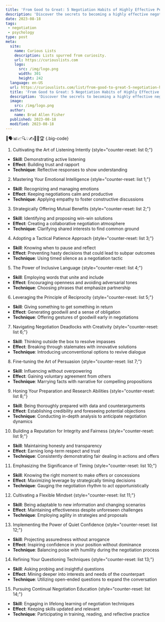 ```yaml
---
title: 'From Good to Great: 5 Negotiation Habits of Highly Effective People'
description: 'Discover the secrets to becoming a highly effective negotiator with "From Good to Great." Master the curious habits that lead to negotiation success.'
date: 2023-08-18
tags:
 - negotiation
 - psychology
type: post
meta:
  site:
    name: Curious Lists
    description: Lists spurred from curiosity.
    url: https://curiouslists.com
    logo:
      src: /img/logo.png
      width: 301
      height: 242
  language: en-US
  url: https://curiouslists.com/list/from-good-to-great-5-negotiation-habits-of-highly-effective-people
  title: 'From Good to Great: 5 Negotiation Habits of Highly Effective People'
  description: 'Discover the secrets to becoming a highly effective negotiator with "From Good to Great." Master the curious habits that lead to negotiation success.'
  image:
    src: /img/logo.png
  author:
    name: Brad Allen Fisher
  published: 2023-08-18
  modified: 2023-08-18
---
```



🤝🗣️📊📈🔍💡✍️🔄🚀🏆 {.big-code}

1. Cultivating the Art of Listening Intently {style="counter-reset: list 0;"}
  - **Skill**: Demonstrating active listening 
  - **Effect**: Building trust and rapport 
  - **Technique**: Reflective responses to show understanding

2. Mastering Your Emotional Intelligence {style="counter-reset: list 1;"}
  - **Skill**: Recognizing and managing emotions
  - **Effect**: Keeping negotiations calm and productive
  - **Technique**: Applying empathy to foster constructive discussions

3. Strategically Offering Mutual Benefits {style="counter-reset: list 2;"}
  - **Skill**: Identifying and proposing win-win solutions
  - **Effect**: Creating a collaborative negotiation atmosphere
  - **Technique**: Clarifying shared interests to find common ground

4. Adopting a Tactical Patience Approach {style="counter-reset: list 3;"}
  - **Skill**: Knowing when to pause and reflect
  - **Effect**: Preventing hasty decisions that could lead to subpar outcomes
  - **Technique**: Using timed silence as a negotiation tactic

5. The Power of Inclusive Language {style="counter-reset: list 4;"}
  - **Skill**: Employing words that unite and include
  - **Effect**: Encouraging openness and avoiding adversarial tones
  - **Technique**: Choosing phrases that emphasize partnership

6. Leveraging the Principle of Reciprocity {style="counter-reset: list 5;"}
  - **Skill**: Giving something to get something in return
  - **Effect**: Generating goodwill and a sense of obligation
  - **Technique**: Offering gestures of goodwill early in negotiations

7. Navigating Negotiation Deadlocks with Creativity {style="counter-reset: list 6;"}
  - **Skill**: Thinking outside the box to resolve impasses
  - **Effect**: Breaking through stalemates with innovative solutions
  - **Technique**: Introducing unconventional options to revive dialogue

8. Fine-tuning the Art of Persuasion {style="counter-reset: list 7;"}
  - **Skill**: Influencing without overpowering
  - **Effect**: Gaining voluntary agreement from others
  - **Technique**: Marrying facts with narrative for compelling propositions

9. Honing Your Preparation and Research Abilities {style="counter-reset: list 8;"}
  - **Skill**: Being thoroughly prepared with data and counterarguments
  - **Effect**: Establishing credibility and foreseeing potential objections
  - **Technique**: Conducting in-depth analysis to anticipate negotiation dynamics

10. Building a Reputation for Integrity and Fairness {style="counter-reset: list 9;"}
  - **Skill**: Maintaining honesty and transparency
  - **Effect**: Earning long-term respect and trust
  - **Technique**: Consistently demonstrating fair dealing in actions and offers

11. Emphasizing the Significance of Timing {style="counter-reset: list 10;"}
  - **Skill**: Knowing the right moment to make offers or concessions
  - **Effect**: Maximizing leverage by strategically timing decisions
  - **Technique**: Gauging the negotiation rhythm to act opportunistically

12. Cultivating a Flexible Mindset {style="counter-reset: list 11;"}
  - **Skill**: Being adaptable to new information and changing scenarios
  - **Effect**: Maintaining effectiveness despite unforeseen challenges
  - **Technique**: Employing agility in strategies and proposals

13. Implementing the Power of Quiet Confidence {style="counter-reset: list 12;"}
  - **Skill**: Projecting assuredness without arrogance
  - **Effect**: Inspiring confidence in your position without dominance
  - **Technique**: Balancing poise with humility during the negotiation process

14. Refining Your Questioning Techniques {style="counter-reset: list 13;"}
  - **Skill**: Asking probing and insightful questions
  - **Effect**: Mining deeper into interests and needs of the counterpart
  - **Technique**: Utilizing open-ended questions to expand the conversation

15. Pursuing Continual Negotiation Education {style="counter-reset: list 14;"}
  - **Skill**: Engaging in lifelong learning of negotiation techniques
  - **Effect**: Keeping skills updated and relevant
  - **Technique**: Participating in training, reading, and reflective practice